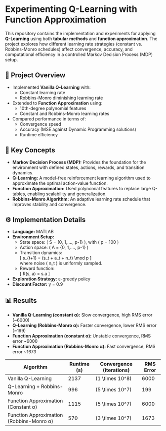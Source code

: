 # Experimenting Q-Learning with Function Approximation

This repository contains the implementation and experiments for applying **Q-Learning** using both **tabular methods** and **function approximation**. The project explores how different learning rate strategies (constant vs. Robbins-Monro schedules) affect convergence, accuracy, and computational efficiency in a controlled Markov Decision Process (MDP) setup.  

## 📘 Project Overview
- Implemented **Vanilla Q-Learning** with:
  - Constant learning rate  
  - Robbins-Monro diminishing learning rate  
- Extended to **Function Approximation** using:
  - 10th-degree polynomial features  
  - Constant and Robbins-Monro learning rates  
- Compared performance in terms of:
  - Convergence speed  
  - Accuracy (MSE against Dynamic Programming solutions)  
  - Runtime efficiency  

## 🧩 Key Concepts
- **Markov Decision Process (MDP):** Provides the foundation for the environment with defined states, actions, rewards, and transition dynamics.  
- **Q-Learning:** A model-free reinforcement learning algorithm used to approximate the optimal action-value function.  
- **Function Approximation:** Used polynomial features to replace large Q-tables, enabling scalability and generalization.  
- **Robbins-Monro Algorithm:** An adaptive learning rate schedule that improves stability and convergence.  

## ⚙️ Implementation Details
- **Language:** MATLAB  
- **Environment Setup:**
  - State space: \( S = \{0, 1,...., p-1\} \), with \( p = 100 \)  
  - Action space: \( A = \{0, 1,...., p-1\} \)  
  - Transition dynamics:  
    \[
    s_{t+1} = (s_t + a_t + n_t) \mod p
    \]  
    where noise \( n_t \) is uniformly sampled.  
  - Reward function:  
    \[
    R(s, a) = s.a
    \]  
- **Exploration Strategy:** ε-greedy policy  
- **Discount Factor:** γ = 0.9  

## 📊 Results
- **Vanilla Q-Learning (constant α):** Slow convergence, high RMS error (~6000)  
- **Q-Learning (Robbins-Monro α):** Faster convergence, lower RMS error (~199)  
- **Function Approximation (constant α):** Unstable convergence, RMS error ~6000  
- **Function Approximation (Robbins-Monro α):** Fast convergence, RMS error ~1673  

| Algorithm | Runtime (s) | Convergence (iterations) | RMS Error |
|-----------|-------------|---------------------------|-----------|
| Vanilla Q-Learning | 2137 | \(1 \times 10^8\) | 6000 |
| Q-Learning + Robbins-Monro | 996 | \(5 \times 10^7\) | 199 |
| Function Approximation (Constant α) | 1115 | \(5 \times 10^7\) | 6000 |
| Function Approximation (Robbins-Monro α) | 570 | \(3 \times 10^7\) | 1673 |

